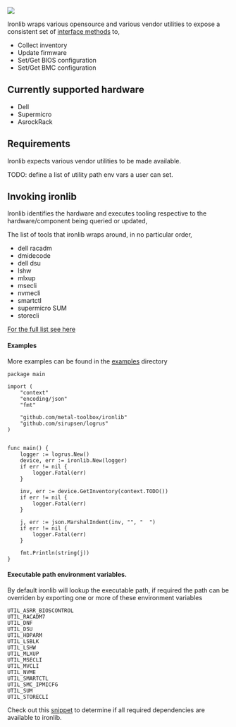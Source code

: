 ![](https://img.shields.io/badge/Stability-Maintained-green.svg)

Ironlib wraps various opensource and various vendor utilities to expose a consistent set of [interface methods](https://github.com/metal-toolbox/ironlib/blob/main/model/interface.go) to,

 - Collect inventory
 - Update firmware
 - Set/Get BIOS configuration
 - Set/Get BMC configuration

## Currently supported hardware

- Dell
- Supermicro
- AsrockRack

## Requirements

Ironlib expects various vendor utilities to be made available.

TODO: define a list of utility path env vars a user can set.

## Invoking ironlib

Ironlib identifies the hardware and executes tooling respective to the hardware/component being queried or updated,

The list of tools that ironlib wraps around, in no particular order,

- dell racadm
- dmidecode
- dell dsu
- lshw
- mlxup
- msecli
- nvmecli
- smartctl
- supermicro SUM
- storecli

 [For the full list see here](https://github.com/metal-toolbox/ironlib/tree/main/utils)


#### Examples

More examples can be found in the [examples](examples/) directory
```
package main

import (
	"context"
	"encoding/json"
	"fmt"

	"github.com/metal-toolbox/ironlib"
	"github.com/sirupsen/logrus"
)


func main() {
	logger := logrus.New()
	device, err := ironlib.New(logger)
	if err != nil {
		logger.Fatal(err)
	}

	inv, err := device.GetInventory(context.TODO())
	if err != nil {
		logger.Fatal(err)
	}

	j, err := json.MarshalIndent(inv, "", "  ")
	if err != nil {
		logger.Fatal(err)
	}

	fmt.Println(string(j))
}

```

#### Executable path environment variables.

By default ironlib will lookup the executable path, if required the path can be overriden by
exporting one or more of these environment variables

```
UTIL_ASRR_BIOSCONTROL
UTIL_RACADM7
UTIL_DNF
UTIL_DSU
UTIL_HDPARM
UTIL_LSBLK
UTIL_LSHW
UTIL_MLXUP
UTIL_MSECLI
UTIL_MVCLI
UTIL_NVME
UTIL_SMARTCTL
UTIL_SMC_IPMICFG
UTIL_SUM
UTIL_STORECLI
```

Check out this [snippet](examples/dependencies/main.go) to determine if all required dependencies are available to ironlib.
